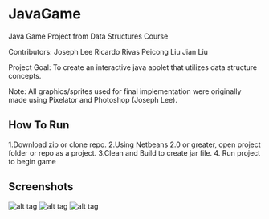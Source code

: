 # JavaGame
Java Game Project from Data Structures Course


Contributors:
Joseph Lee
Ricardo Rivas
Peicong Liu
Jian Liu

Project Goal: To create an interactive java applet that utilizes data structure concepts. 

Note: All graphics/sprites used for final implementation were originally made using Pixelator and Photoshop (Joseph Lee).


## How To Run
1.Download zip or clone repo.
2.Using Netbeans 2.0 or greater, open project folder or repo as a project.
3.Clean and Build to create jar file.
4. Run project to begin game

## Screenshots
![alt tag](https://raw.github.com/jlee-snn/JavaGameProject/master/Screenshots/1.png)
![alt tag](https://raw.github.com/jlee-snn/JavaGameProject/master/Screenshots/3.png)
![alt tag](https://raw.github.com/jlee-snn/JavaGameProject/master/Screenshots/5.png)

